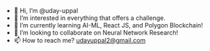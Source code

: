 - 👋 Hi, I’m @uday-uppal
- 👀 I’m interested in everything that offers a challenge.
- 🌱 I’m currently learning AI-ML, React JS, and Polygon Blockchain!
- 💞️ I’m looking to collaborate on Neural Network Research! 
- 📫 How to reach me? udayuppal2@gmail.com

<!---
uday-uppal/uday-uppal is a ✨ special ✨ repository because its `README.md` (this file) appears on your GitHub profile.
You can click the Preview link to take a look at your changes.
--->
